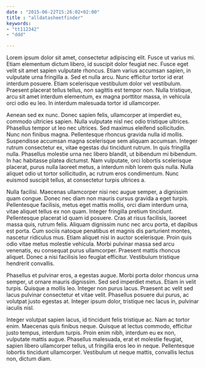 ```yaml
---
date : "2015-06-22T15:26:02+02:00"
title : "alldatasheetfinder"
keywords:
- "tt112342"
- "ddd"

---
```

Lorem ipsum dolor sit amet, consectetur adipiscing elit. Fusce ut varius mi. Etiam elementum dictum libero, id suscipit dolor feugiat nec. Fusce eget velit sit amet sapien vulputate rhoncus. Etiam varius accumsan sapien, in vulputate urna fringilla a. Sed et nulla arcu. Nunc efficitur tortor id erat interdum posuere. Etiam scelerisque vestibulum dolor vel vestibulum. Praesent placerat tellus tellus, non sagittis est tempor non. Nulla tristique, arcu sit amet interdum elementum, ex magna porttitor massa, in vehicula orci odio eu leo. In interdum malesuada tortor id ullamcorper.

Aenean sed ex nunc. Donec sapien felis, ullamcorper at imperdiet eu, commodo ultricies sapien. Nulla vulputate nisl nec odio tristique ultrices. Phasellus tempor ut leo nec ultrices. Sed maximus eleifend sollicitudin. Nunc non finibus magna. Pellentesque rhoncus gravida nulla id mollis. Suspendisse accumsan magna scelerisque sem aliquam accumsan. Integer rutrum consectetur ex, vitae egestas dui tincidunt rutrum. In quis fringilla nulla. Phasellus molestie urna nec libero blandit, ut bibendum mi bibendum. In hac habitasse platea dictumst. Nam vulputate, orci lobortis scelerisque placerat, purus nulla laoreet metus, a interdum nibh lorem quis nulla. Nulla aliquet odio ut tortor sollicitudin, ac rutrum eros condimentum. Nunc euismod suscipit tellus, at consectetur turpis ultrices a.

Nulla facilisi. Maecenas ullamcorper nisi nec augue semper, a dignissim quam congue. Donec nec diam non mauris cursus gravida a eget turpis. Pellentesque facilisis, metus eget mattis mollis, orci diam interdum urna, vitae aliquet tellus ex non quam. Integer fringilla pretium tincidunt. Pellentesque placerat id quam id posuere. Cras at risus facilisis, laoreet massa quis, rutrum felis. Aliquam dignissim nunc nec arcu porta, et dapibus est porta. Cum sociis natoque penatibus et magnis dis parturient montes, nascetur ridiculus mus. Etiam aliquet nisi in auctor scelerisque. Proin quis odio vitae metus molestie vehicula. Morbi pulvinar massa sed arcu venenatis, eu consequat purus ullamcorper. Praesent mattis rhoncus aliquet. Donec a nisi facilisis leo feugiat efficitur. Vestibulum tristique hendrerit convallis.

Phasellus et pulvinar eros, a egestas augue. Morbi porta dolor rhoncus urna semper, ut ornare mauris dignissim. Sed sed imperdiet metus. Etiam in velit turpis. Quisque a mollis leo. Integer non purus lacus. Praesent ac velit sed lacus pulvinar consectetur et vitae velit. Phasellus posuere dui purus, ac volutpat justo egestas at. Integer ipsum dolor, tristique nec lacus in, pulvinar iaculis nisl.

Integer volutpat sapien lacus, id tincidunt felis tristique ac. Nam ac tortor enim. Maecenas quis finibus neque. Quisque at lectus commodo, efficitur justo tempus, interdum turpis. Proin enim nibh, interdum eu ex non, vulputate mattis augue. Phasellus malesuada, erat et molestie feugiat, sapien libero ullamcorper tellus, ut fringilla eros leo in neque. Pellentesque lobortis tincidunt ullamcorper. Vestibulum ut neque mattis, convallis lectus non, dictum diam.